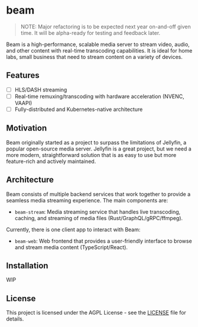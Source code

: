 # beam

> NOTE: Major refactoring is to be expected next year on-and-off given time. It will be alpha-ready for testing and feedback later.

Beam is a high-performance, scalable media server to stream video, audio, and other content with real-time transcoding capabilities. It is ideal for home labs, small business that need to stream content on a variety of devices.

## Features

- [ ] HLS/DASH streaming
- [ ] Real-time remuxing/transcoding with hardware acceleration (NVENC, VAAPI)
- [ ] Fully-distributed and Kubernetes-native architecture

<!-- TODO: Finalize later -->

## Motivation

Beam originally started as a project to surpass the limitations of Jellyfin, a popular open-source media server. Jellyfin is a great project, but we need a more modern, straightforward solution that is as easy to use but more feature-rich and actively maintained.

## Architecture

Beam consists of multiple backend services that work together to provide a seamless media streaming experience. The main components are:

- `beam-stream`: Media streaming service that handles live transcoding, caching, and streaming of media files (Rust/GraphQL/gRPC/ffmpeg).
<!-- - `beam-auth`: Authentication and user management service that handles user registration, login, and permissions (Rust/GraphQL). -->
<!-- - `beam-tasks`: GRPC microservice that manages background tasks such as transcoding, indexing, and metadata retrieval (Rust/Tonic). -->
<!-- - `beam-index`: Media indexing service that scans and indexes media files on disk (Rust). -->
<!-- - `beam-recommendation`: Recommendation service that provides personalized content recommendations based on user preferences and viewing history (Python/PyTorch). TODO -->

Currently, there is one client app to interact with Beam:

- `beam-web`: Web frontend that provides a user-friendly interface to browse and stream media content (TypeScript/React).


<!-- TODO: Add architecture diagram -->

## Installation

WIP
<!-- TODO -->

## License

This project is licensed under the AGPL License - see the [LICENSE](LICENSE) file for details.
